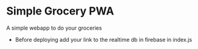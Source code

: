 # Simple Grocery PWA
A simple webapp to do your groceries

+ Before deploying add your link to the realtime db in firebase in index.js
